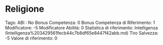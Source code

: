 # Religione

Tags: ABI
: No
Bonus Competenza: 0
Bonus Competenza di Riferimento: 1
Modificatore: -5
Modificatore  Abilità: 0
Statistica di riferimento: Intelligenza (Intelligenza%203429561fecb44c7b8df65e8447f42abb.md)
Tiro Salvezza: -5
Valore di riferimento: 0